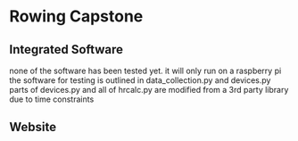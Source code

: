 # Rowing Capstone

## Integrated Software
none of the software has been tested yet. it will only run on a raspberry pi
the software for testing is outlined in data_collection.py and devices.py
parts of devices.py and all of hrcalc.py are modified from a 3rd party library due to time constraints
## Website

